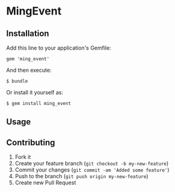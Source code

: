 # MingEvent


## Installation

Add this line to your application's Gemfile:

    gem 'ming_event'

And then execute:

    $ bundle

Or install it yourself as:

    $ gem install ming_event

## Usage

## Contributing

1. Fork it
2. Create your feature branch (`git checkout -b my-new-feature`)
3. Commit your changes (`git commit -am 'Added some feature'`)
4. Push to the branch (`git push origin my-new-feature`)
5. Create new Pull Request
